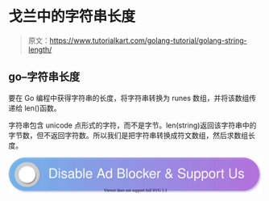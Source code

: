 # 戈兰中的字符串长度

> 原文：<https://www.tutorialkart.com/golang-tutorial/golang-string-length/>

## go–字符串长度

要在 Go 编程中获得字符串的长度，将字符串转换为 runes 数组，并将该数组传递给 len()函数。

字符串包含 unicode 点形式的字符，而不是字节。len(string)返回该字符串中的字节数，但不返回字符数。所以我们是把字符串转换成符文数组，然后求数组长度。

[![](img/925da31b32d6bc3827932f6c8afb11bb.png)](https://www.tutorialkart.com/)